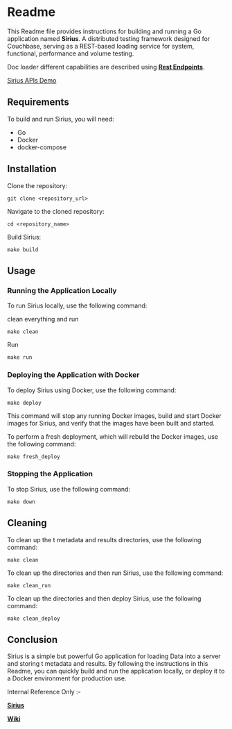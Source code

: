 # Readme

This Readme file provides instructions for building and running a Go application named **Sirius**. A distributed testing framework designed for Couchbase,
serving as a REST-based loading service for system, functional, performance and volume testing.

Doc loader different capabilities are described using  [**Rest Endpoints**](task-config.generated.md).

[Sirius APIs Demo](https://documenter.getpostman.com/view/25450208/2s93sdXWeB)
## Requirements

To build and run Sirius, you will need:

- Go
- Docker
- docker-compose

## Installation

Clone the repository:

```shell
git clone <repository_url>
```

Navigate to the cloned repository:

```shell
cd <repository_name>
```

Build Sirius:

```shell
make build
```

## Usage

### Running the Application Locally

To run Sirius locally, use the following command:

clean everything and run

```shell
make clean
```

Run

```shell
make run
```

### Deploying the Application with Docker

To deploy Sirius using Docker, use the following command:

```shell
make deploy
```

This command will stop any running Docker images, build and start Docker images for Sirius, and verify that the images
have been built and started.

To perform a fresh deployment, which will rebuild the Docker images, use the following command:

```shell
make fresh_deploy
```

### Stopping the Application

To stop Sirius, use the following command:

```shell
make down
```

## Cleaning

To clean up the t metadata and results directories, use the following command:

```shell
make clean
```

To clean up the directories and then run Sirius, use the following command:

```shell
make clean_run
```

To clean up the directories and then deploy Sirius, use the following command:

```shell
make clean_deploy
```

## Conclusion

Sirius is a simple but powerful Go application for loading Data into a server and storing t metadata and results. By
following the instructions in this Readme, you can quickly build and run the application locally, or deploy it to a
Docker environment for production use.

Internal Reference Only :-

[**Sirius**](https://docs.google.com/presentation/d/1B_de8lv1nKlaILmgGHwSUIVdRd4CYrAOa7rDV-d0QRA/edit#slide=id.g24f63dd352b_2_536)

[**Wiki**](https://couchbasecloud.atlassian.net/wiki/spaces/~6346ad4e62541f0d4c4f6785/pages/2000748801/Sirius)